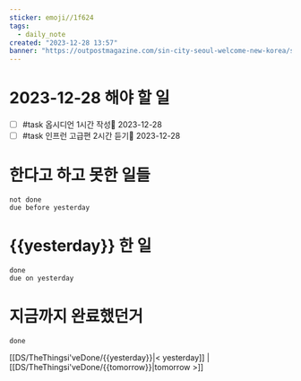 ```yaml
---
sticker: emoji//1f624
tags:
  - daily_note
created: "2023-12-28 13:57"
banner: "https://outpostmagazine.com/sin-city-seoul-welcome-new-korea/seoul-skyline-photo/"
---
```


# 2023-12-28 해야 할 일

- [ ] #task 옵시디언 1시간 작성📅 2023-12-28
- [ ] #task 인프런 고급편 2시간 듣기📅 2023-12-28

# 한다고 하고 못한 일들
```tasks
not done
due before yesterday
```
# {{yesterday}} 한 일
```tasks
done
due on yesterday
```
# 지금까지 완료했던거 
```tasks
done
```
[[DS/TheThingsi'veDone/{{yesterday}}|< yesterday]] | [[DS/TheThingsi'veDone/{{tomorrow}}|tomorrow >]]